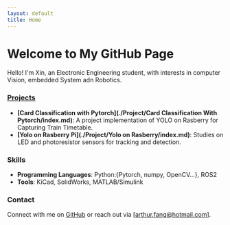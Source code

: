 ```yaml
---
layout: default
title: Home
---
```


# Welcome to My GitHub Page

Hello! I'm Xin, an Electronic Engineering student, with interests in computer Vision, embedded System adn Robotics.

### [Projects](./project.md)

- **[Card Classification with Pytorch](./Project/Card Classification With Pytorch/index.md)**: A project implementation of YOLO on Rasberry for Capturing Train Timetable.
- **[Yolo on Rasberry Pi](./Project/Yolo on Rasberry/index.md)**: Studies on LED and photoresistor sensors for tracking and detection.

### Skills

- **Programming Languages**: Python:{Pytorch, numpy, OpenCV...}, ROS2
- **Tools**: KiCad, SolidWorks, MATLAB/Simulink

### Contact

Connect with me on [GitHub](https://github.com/FinXAN) or reach out via [arthur.fang@hotmail.com].
